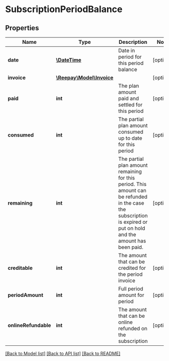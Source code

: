 # SubscriptionPeriodBalance

## Properties
 Name                 | Type                                    | Description                                                                                                                                                         | Notes      
----------------------|-----------------------------------------|---------------------------------------------------------------------------------------------------------------------------------------------------------------------|------------
 **date**             | [**\DateTime**](\DateTime.md)           | Date in period for this period balance                                                                                                                              | [optional] 
 **invoice**          | [**\Reepay\Model\Invoice**](Invoice.md) |                                                                                                                                                                     | [optional] 
 **paid**             | **int**                                 | The plan amount paid and settled for this period                                                                                                                    | [optional] 
 **consumed**         | **int**                                 | The partial plan amount consumed up to date for this period                                                                                                         | [optional] 
 **remaining**        | **int**                                 | The partial plan amount remaining for this period. This amount can be refunded in the case the subscription is expired or put on hold and the amount has been paid. | [optional] 
 **creditable**       | **int**                                 | The amount that can be credited for the period invoice                                                                                                              | [optional] 
 **periodAmount**     | **int**                                 | Full period amount for period                                                                                                                                       | [optional] 
 **onlineRefundable** | **int**                                 | The amount that can be online refunded on the subscription                                                                                                          | [optional] 

[[Back to Model list]](../../README.md#documentation-for-models) [[Back to API list]](../../README.md#documentation-for-api-endpoints) [[Back to README]](../../README.md)

